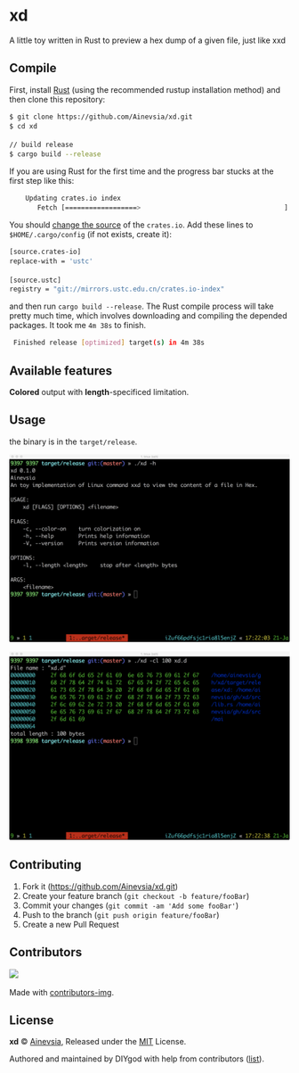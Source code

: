 # xd
A little toy written in Rust to preview a hex dump of a given file, just like xxd 

## Compile

First, install [Rust](https://www.rust-lang.org/tools/install) (using the recommended rustup installation method) and then clone this repository:

```bash
$ git clone https://github.com/Ainevsia/xd.git
$ cd xd

// build release
$ cargo build --release
```

If you are using Rust for the first time and the progress bar stucks at the first step like this: 

```bash
    Updating crates.io index
       Fetch [==================>                                    ]  34.94%
```

You should [change the source](https://blog.csdn.net/s_lisheng/article/details/80172549) of the `crates.io`. Add these lines to `$HOME/.cargo/config` (if not exists, create it):

```bash
[source.crates-io]
replace-with = 'ustc'

[source.ustc]
registry = "git://mirrors.ustc.edu.cn/crates.io-index"
```

and then run `cargo build --release`. The Rust compile process will take pretty much time, which involves downloading and compiling the depended packages. It took me `4m 38s` to finish.

```bash
 Finished release [optimized] target(s) in 4m 38s
```

## Available features

**Colored** output with **length**-specificed limitation.

## Usage

the binary is in the `target/release`.

![help](/image/usage-help.png)

![xd](/image/usage-xd.png)

## Contributing

1. Fork it (<https://github.com/Ainevsia/xd.git>)
2. Create your feature branch (`git checkout -b feature/fooBar`)
3. Commit your changes (`git commit -am 'Add some fooBar'`)
4. Push to the branch (`git push origin feature/fooBar`)
5. Create a new Pull Request

## Contributors

<a href="https://github.com/Ainevsia/xd/graphs/contributors">
    <img src="https://contributors-img.firebaseapp.com/image?repo=Ainevsia/xd" />
</a>

Made with [contributors-img](https://contributors-img.firebaseapp.com).

## License

**xd** © [Ainevsia](https://github.com/Ainevsia/), Released under the [MIT](./LICENSE) License.

Authored and maintained by DIYgod with help from contributors ([list](https://github.com/Ainevsia/xd/contributors)).